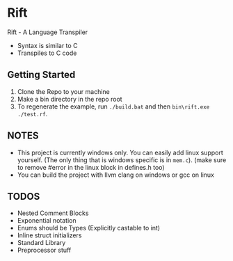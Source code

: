 # Rift
Rift - A Language Transpiler
- Syntax is similar to C
- Transpiles to C code

## Getting Started
1) Clone the Repo to your machine
2) Make a bin directory in the repo root
3) To regenerate the example, run `./build.bat` and then `bin\rift.exe ./test.rf`.

## NOTES
- This project is currently windows only. You can easily add linux support yourself. (The only thing that is windows specific is in `mem.c`). (make sure to remove #error in the linux block in defines.h too)
- You can build the project with llvm clang on windows or gcc on linux

## TODOS
- Nested Comment Blocks
- Exponential notation
- Enums should be Types (Explicitly castable to int)
- Inline struct initializers
- Standard Library
- Preprocessor stuff 
